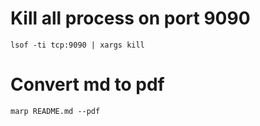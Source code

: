 # Kill all process on port 9090

`lsof -ti tcp:9090 | xargs kill`

# Convert md to pdf

`marp README.md --pdf`